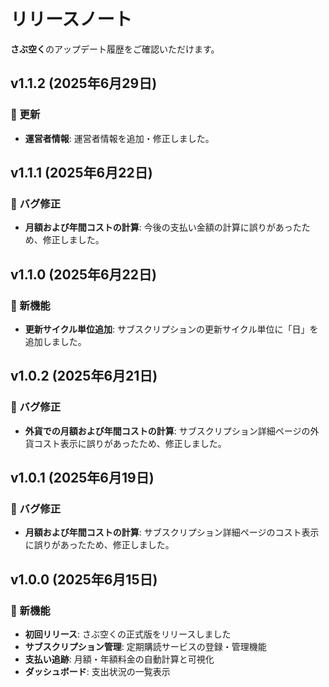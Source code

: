 # リリースノート

**さぶ空く**のアップデート履歴をご確認いただけます。

## v1.1.2 (2025年6月29日)

### 📝 更新

- **運営者情報**: 運営者情報を追加・修正しました。

## v1.1.1 (2025年6月22日)

### 🐛 バグ修正

- **月額および年間コストの計算**: 今後の支払い金額の計算に誤りがあったため、修正しました。

## v1.1.0 (2025年6月22日)

### 🎉 新機能

- **更新サイクル単位追加**: サブスクリプションの更新サイクル単位に「日」を追加しました。

## v1.0.2 (2025年6月21日)

### 🐛 バグ修正

- **外貨での月額および年間コストの計算**: サブスクリプション詳細ページの外貨コスト表示に誤りがあったため、修正しました。

## v1.0.1 (2025年6月19日)

### 🐛 バグ修正

- **月額および年間コストの計算**: サブスクリプション詳細ページのコスト表示に誤りがあったため、修正しました。

## v1.0.0 (2025年6月15日)

### 🎉 新機能

- **初回リリース**: さぶ空くの正式版をリリースしました
- **サブスクリプション管理**: 定期購読サービスの登録・管理機能
- **支払い追跡**: 月額・年額料金の自動計算と可視化
- **ダッシュボード**: 支出状況の一覧表示
